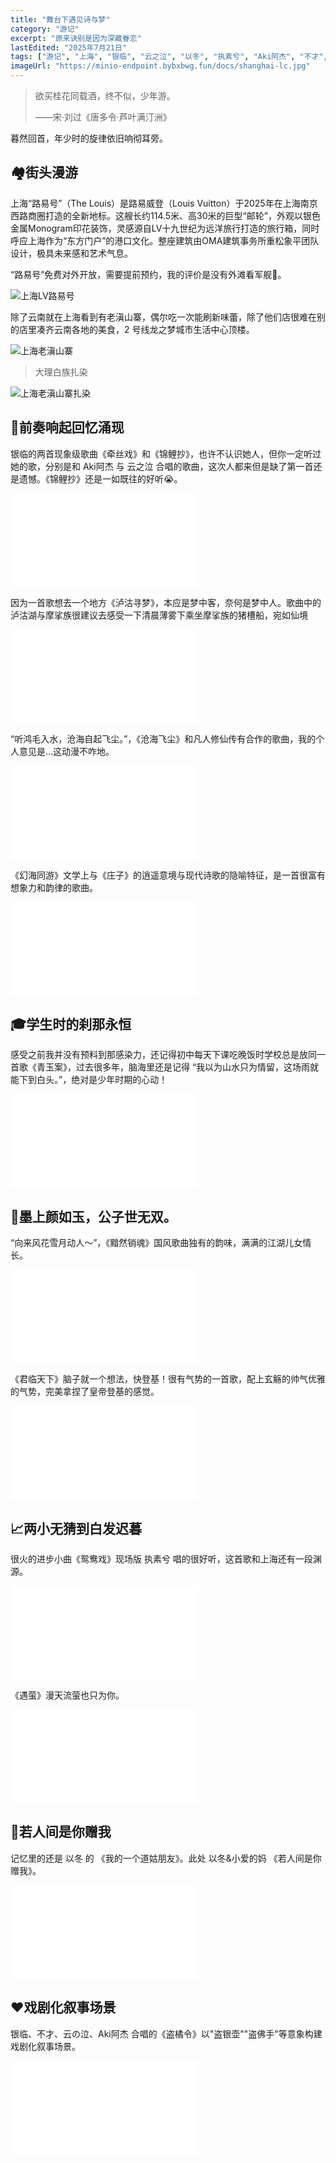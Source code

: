 ```yaml
---
title: "舞台下遇见诗与梦"
category: "游记"
excerpt: "原来诀别是因为深藏眷恋"
lastEdited: "2025年7月21日"
tags: ["游记", "上海", "银临", "云之泣", "以冬", "执素兮", "Aki阿杰", "不才", "小爱的妈", "良辰"]
imageUrl: "https://minio-endpoint.bybxbwg.fun/docs/shanghai-lc.jpg"
---
```


> 欲买桂花同载酒，终不似，少年游。
>
> ——宋·刘过《唐多令·芦叶满汀洲》

暮然回首，年少时的旋律依旧响彻耳旁。

## 🏘️街头漫游

上海“路易号”（The Louis）是路易威登（Louis Vuitton）于2025年在上海南京西路商圈打造的全新地标。这艘长约114.5米、高30米的巨型“邮轮”，外观以银色金属Monogram印花装饰，灵感源自LV十九世纪为远洋旅行打造的旅行箱，同时呼应上海作为“东方门户”的港口文化。整座建筑由OMA建筑事务所重松象平团队设计，极具未来感和艺术气息。

“路易号”免费对外开放，需要提前预约，我的评价是没有外滩看军舰👖。

![上海LV路易号](https://minio-endpoint.bybxbwg.fun/docs/shanghai-lv-lyh.jpg)

除了云南就在上海看到有老滇山寨，偶尔吃一次能刷新味蕾，除了他们店很难在别的店里凑齐云南各地的美食，2 号线龙之梦城市生活中心顶楼。

![上海老滇山寨](https://minio-endpoint.bybxbwg.fun/docs/shanghai-ldsz.jpg)

> 大理白族扎染

![上海老滇山寨扎染](https://minio-endpoint.bybxbwg.fun/docs/shanghai-ldsz-zr.jpg)

## 🎏前奏响起回忆涌现

银临的两首现象级歌曲《牵丝戏》和《锦鲤抄》，也许不认识她人，但你一定听过她的歌，分别是和 Aki阿杰 与 云之泣 合唱的歌曲，这次人都来但是缺了第一首还是遗憾。《锦鲤抄》还是一如既往的好听😭。

<iframe src="//player.bilibili.com/player.html?isOutside=true&aid=114884201221539&bvid=BV1B2g8zfEym&cid=31163351109&p=1&autoplay=0" scrolling="no" border="0" frameborder="no" framespacing="0" allowfullscreen="true"></iframe>

因为一首歌想去一个地方《泸沽寻梦》，本应是梦中客，奈何是梦中人。歌曲中的泸沽湖与摩挲族很建议去感受一下清晨薄雾下乘坐摩挲族的猪槽船，宛如仙境

<iframe src="//player.bilibili.com/player.html?isOutside=true&aid=114884251552399&bvid=BV1BUg8ztEWv&cid=31163548985&p=1&autoplay=0" scrolling="no" border="0" frameborder="no" framespacing="0" allowfullscreen="true"></iframe>

“听鸿毛入水，沧海自起飞尘。”，《沧海飞尘》和凡人修仙传有合作的歌曲，我的个人意见是...这动漫不咋地。

<iframe src="//player.bilibili.com/player.html?isOutside=true&aid=114884251487258&bvid=BV17Ug8ztE8A&cid=31163485632&p=1&autoplay=0" scrolling="no" border="0" frameborder="no" framespacing="0" allowfullscreen="true"></iframe>

《幻海同游》文学上与《庄子》的逍遥意境与现代诗歌的隐喻特征，是一首很富有想象力和韵律的歌曲。

<iframe src="//player.bilibili.com/player.html?isOutside=true&aid=114884234709644&bvid=BV17Sg8zoEGA&cid=31163483122&p=1&autoplay=0" scrolling="no" border="0" frameborder="no" framespacing="0" allowfullscreen="true"></iframe>

## 🎓学生时的刹那永恒

感受之前我并没有预料到那感染力，还记得初中每天下课吃晚饭时学校总是放同一首歌《青玉案》，过去很多年，脑海里还是记得 “我以为山水只为情留，这场雨就能下到白头。”，绝对是少年时期的心动！

<iframe src="//player.bilibili.com/player.html?isOutside=true&aid=114884268264514&bvid=BV1Hrg8zAEPB&cid=31163551263&p=1&autoplay=0" scrolling="no" border="0" frameborder="no" framespacing="0" allowfullscreen="true"></iframe>

## 🤏墨上颜如玉，公子世无双。

“向来风花雪月动人～”，《黯然销魂》国风歌曲独有的韵味，满满的江湖儿女情长。

<iframe src="//player.bilibili.com/player.html?isOutside=true&aid=114885711169717&bvid=BV1dLgazZEEQ&cid=31170234309&p=1&autoplay=0" scrolling="no" border="0" frameborder="no" framespacing="0" allowfullscreen="true"></iframe>

《君临天下》脑子就一个想法，快登基！很有气势的一首歌，配上玄觞的帅气优雅的气势，完美拿捏了皇帝登基的感觉。

<iframe src="//player.bilibili.com/player.html?isOutside=true&aid=114885727947303&bvid=BV1o5gazbEVm&cid=31170364099&p=1&autoplay=0" scrolling="no" border="0" frameborder="no" framespacing="0" allowfullscreen="true"></iframe>

## 📈两小无猜到白发迟暮

很火的进步小曲《鸳鸯戏》现场版 执素兮 唱的很好听，这首歌和上海还有一段渊源。

<iframe src="//player.bilibili.com/player.html?isOutside=true&aid=114885744659919&bvid=BV1zTgazPE9P&cid=31170494971&p=1&autoplay=0" scrolling="no" border="0" frameborder="no" framespacing="0" allowfullscreen="true"></iframe>

《遇萤》漫天流萤也只为你。

<iframe src="//player.bilibili.com/player.html?isOutside=true&aid=114885761435739&bvid=BV16NgazvEQS&cid=31170497752&p=1&autoplay=0" scrolling="no" border="0" frameborder="no" framespacing="0" allowfullscreen="true"></iframe>

## 🎊若人间是你赠我

记忆里的还是 以冬 的 《我的一个道姑朋友》。此处 以冬&小爱的妈 《若人间是你赠我》。

<iframe src="//player.bilibili.com/player.html?isOutside=true&aid=114885761435117&bvid=BV1rNgazvEVq&cid=31170562454&p=1&autoplay=0" scrolling="no" border="0" frameborder="no" framespacing="0" allowfullscreen="true"></iframe>

## ❤️戏剧化叙事场景

银临、不才、云の泣、Aki阿杰 合唱的《盗橘令》以"盗银壶""盗佛手"等意象构建戏剧化叙事场景。

<iframe src="//player.bilibili.com/player.html?isOutside=true&aid=114884184509927&bvid=BV1CJghzTETd&cid=31163285561&p=1&autoplay=0" scrolling="no" border="0" frameborder="no" framespacing="0" allowfullscreen="true"></iframe>
